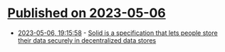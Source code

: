 # [Published on 2023-05-06](index.md)

* [2023-05-06, 19:15:58](https://lobste.rs/s/bymzol/solid_is_specification_lets_people_store) - [Solid is a specification that lets people store their data securely in decentralized data stores](https://solidproject.org/)
